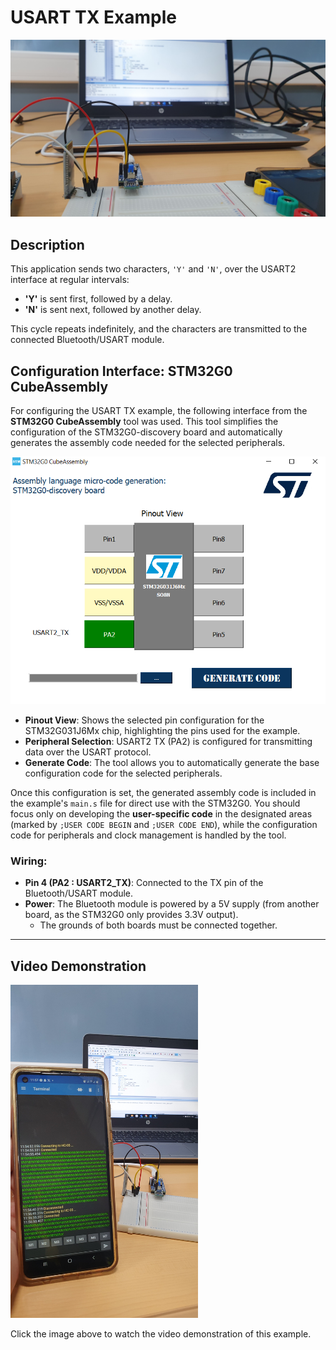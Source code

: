 # USART TX Example

![USART TX Example](../../../Images/TX1.jpg) <!-- Replace with the correct image path if necessary -->

## Description
This application sends two characters, `'Y'` and `'N'`, over the USART2 interface at regular intervals:
- **'Y'** is sent first, followed by a delay.
- **'N'** is sent next, followed by another delay.

This cycle repeats indefinitely, and the characters are transmitted to the connected Bluetooth/USART module.
## Configuration Interface: STM32G0 CubeAssembly

For configuring the USART TX example, the following interface from the **STM32G0 CubeAssembly** tool was used. This tool simplifies the configuration of the STM32G0-discovery board and automatically generates the assembly code needed for the selected peripherals.

<div align="center">
  <img src="../../../Images/USART_TX_Config_Interface.png" alt="STM32G0 CubeAssembly Interface for USART TX" />
</div>

- **Pinout View**: Shows the selected pin configuration for the STM32G031J6Mx chip, highlighting the pins used for the example.
- **Peripheral Selection**: USART2 TX (PA2) is configured for transmitting data over the USART protocol.
- **Generate Code**: The tool allows you to automatically generate the base configuration code for the selected peripherals.

Once this configuration is set, the generated assembly code is included in the example's `main.s` file for direct use with the STM32G0. You should focus only on developing the **user-specific code** in the designated areas (marked by `;USER CODE BEGIN` and `;USER CODE END`), while the configuration code for peripherals and clock management is handled by the tool.


### Wiring:
- **Pin 4 (PA2 : USART2_TX)**: Connected to the TX pin of the Bluetooth/USART module.
- **Power**: The Bluetooth module is powered by a 5V supply (from another board, as the STM32G0 only provides 3.3V output).
  - The grounds of both boards must be connected together.

---

## Video Demonstration

<a href="https://player.vimeo.com/video/1015182626">
    <img src="../../../Images/TX2.jpg" alt="Video Demonstration" width="300">
</a>

Click the image above to watch the video demonstration of this example.
